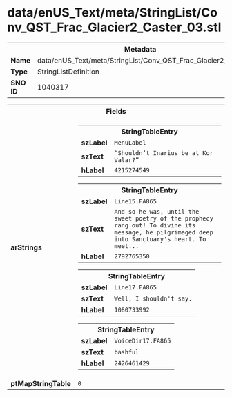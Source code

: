 <h1>data/enUS_Text/meta/StringList/Conv_QST_Frac_Glacier2_Caster_03.stl</h1><table><tr><th colspan="100%">Metadata</th></tr><tr><td><b>Name</b></td><td>data/enUS_Text/meta/StringList/Conv_QST_Frac_Glacier2_Caster_03.stl</td></tr><tr><td><b>Type</b></td><td>StringListDefinition</td></tr><tr><td><b>SNO ID</b></td><td>1040317</td></tr></table>

<table><tr><th colspan="100%">Fields</th></tr><tr><td><b>arStrings</b></td><td><table><tr><th colspan="100%">StringTableEntry</th></tr><tr><td><b>szLabel</b></td><td><code>MenuLabel</code></td></tr><tr><td><b>szText</b></td><td><code>“Shouldn’t Inarius be at Kor Valar?”</code></td></tr><tr><td><b>hLabel</b></td><td><code>4215274549</code></td></tr></table>


<table><tr><th colspan="100%">StringTableEntry</th></tr><tr><td><b>szLabel</b></td><td><code>Line15.FA865</code></td></tr><tr><td><b>szText</b></td><td><code>And so he was, until the sweet poetry of the prophecy rang out! To divine its message, he pilgrimaged deep into Sanctuary's heart. To meet...</code></td></tr><tr><td><b>hLabel</b></td><td><code>2792765350</code></td></tr></table>


<table><tr><th colspan="100%">StringTableEntry</th></tr><tr><td><b>szLabel</b></td><td><code>Line17.FA865</code></td></tr><tr><td><b>szText</b></td><td><code>Well, I shouldn't say.</code></td></tr><tr><td><b>hLabel</b></td><td><code>1080733992</code></td></tr></table>


<table><tr><th colspan="100%">StringTableEntry</th></tr><tr><td><b>szLabel</b></td><td><code>VoiceDir17.FA865</code></td></tr><tr><td><b>szText</b></td><td><code>bashful</code></td></tr><tr><td><b>hLabel</b></td><td><code>2426461429</code></td></tr></table>


</td></tr><tr><td><b>ptMapStringTable</b></td><td><code>0</code></td></tr></table>

